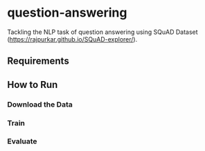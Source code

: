# question-answering
Tackling the NLP task of question answering using SQuAD Dataset (https://rajpurkar.github.io/SQuAD-explorer/). 

## Requirements

## How to Run

### Download the Data

### Train

### Evaluate
